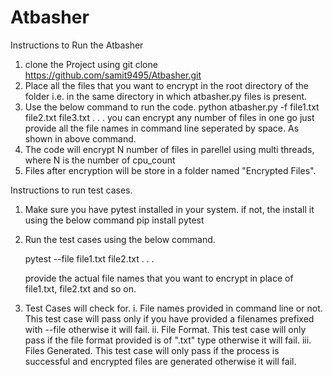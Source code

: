 # Atbasher

Instructions to Run the Atbasher
  1. clone the Project using git clone https://github.com/samit9495/Atbasher.git
  2. Place all the files that you want to encrypt in the root directory of the folder i.e. in the same directory in which atbasher.py files is present.
  3. Use the below command to run the code.
        python atbasher.py -f file1.txt file2.txt file3.txt . . .
     you can encrypt any number of files in one go just provide all the file names in command line seperated by space. As shown in above command.
  4. The code will encrypt N number of files in parellel using multi threads, where N is the number of cpu_count
  5. Files after encryption will be store in a folder named "Encrypted Files".
  
  
  
Instructions to run test cases.
  1. Make sure you have pytest installed in your system. if not, the install it using the below command
        pip install pytest
  2. Run the test cases using the below command.
  
        pytest --file file1.txt file2.txt . . .
     
     provide the actual file names that you want to encrypt in place of file1.txt, file2.txt and so on.
     
  3. Test Cases will check for.
      i. File names provided in command line or not.
          This test case will pass only if you have provided a filenames prefixed with --file otherwise it will fail.
      ii. File Format.
          This test case will only pass if the file format provided is of ".txt" type otherwise it will fail.
      iii. Files Generated.
          This test case will only pass if the process is successful and encrypted files are generated otherwise it will fail.
          
          
  

